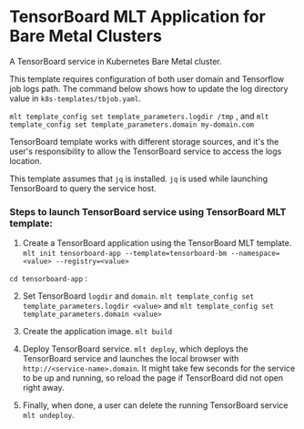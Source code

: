 # TensorBoard MLT Application for Bare Metal Clusters

A TensorBoard service in Kubernetes Bare Metal cluster.

This template requires configuration of both user domain and Tensorflow job logs path.
The command below shows how to update the log directory value in `k8s-templates/tbjob.yaml`.

`mlt template_config set template_parameters.logdir /tmp` , and
`mlt template_config set template_parameters.domain my-domain.com`

TensorBoard template works with different storage sources, and it's the user's responsibility to allow the TensorBoard service to access the logs location.

This template assumes that `jq` is installed. `jq` is used while launching TensorBoard to query the service host.

### Steps to launch TensorBoard service using TensorBoard MLT template:

1. Create a TensorBoard application using the TensorBoard MLT template.
`mlt init tensorboard-app --template=tensorboard-bm --namespace=<value> --registry=<value>`

`cd tensorboard-app` :

2. Set TensorBoard `logdir` and `domain`.
`mlt template_config set template_parameters.logdir <value>` and
`mlt template_config set template_parameters.domain <value>`

3. Create the application image.
`mlt build`

4. Deploy TensorBoard service.
`mlt deploy`,
which deploys the TensorBoard service and launches the local browser with `http://<service-name>.domain`.
It might take few seconds for the service to be up and running, so reload the page if TensorBoard did not open right away.

7. Finally, when done, a user can delete the running TensorBoard service
`mlt undeploy`.

